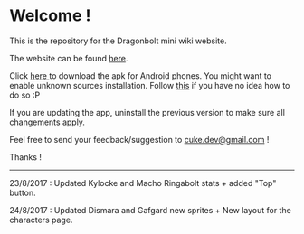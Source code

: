 # Welcome !

This is the repository for the Dragonbolt mini wiki website.

The website can be found <a href="https://cuke7.github.io/DB-wiki/index.html">here</a>.

Click <a href="DB_Wiki.apk" download="DB_Wiki"> here </a> to download the apk for Android phones. You might want to enable unknown sources installation. Follow <a href="https://android.gadgethacks.com/how-to/android-basics-enable-unknown-sources-sideload-apps-0161947/"> this</a> if you have no idea how to do so :P

If you are updating the app, uninstall the previous version to make sure all changements apply.

Feel free to send your feedback/suggestion to cuke.dev@gmail.com !

Thanks !

* * *

23/8/2017 : Updated Kylocke and Macho Ringabolt stats + added "Top" button.

24/8/2017 : Updated Dismara and Gafgard new sprites + New layout for the characters page.
